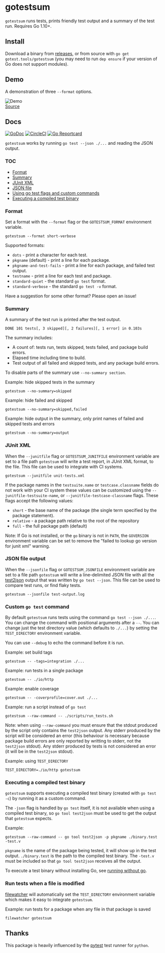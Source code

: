 # gotestsum

`gotestsum` runs tests, prints friendly test output and a summary of the test run.  Requires Go 1.10+.

## Install

Download a binary from [releases](https://github.com/gotestyourself/gotestsum/releases), or from
source with `go get gotest.tools/gotestsum` (you may need to run `dep ensure` if your version of Go
does not support modules).

## Demo
A demonstration of three `--format` options.

![Demo](https://i.ibb.co/XZfhmXq/demo.gif)
<br />[Source](https://github.com/gotestyourself/gotestsum/tree/readme-demo/scripts)

## Docs

[![GoDoc](https://godoc.org/gotest.tools/gotestsum?status.svg)](https://godoc.org/gotest.tools/gotestsum)
[![CircleCI](https://circleci.com/gh/gotestyourself/gotestsum/tree/master.svg?style=shield)](https://circleci.com/gh/gotestyourself/gotestsum/tree/master)
[![Go Reportcard](https://goreportcard.com/badge/gotest.tools/gotestsum)](https://goreportcard.com/report/gotest.tools/gotestsum)

`gotestsum` works by running `go test --json ./...` and reading the JSON
output.

### TOC

- [Format](#format)
- [Summary](#summary)
- [JUnit XML](#junit-xml)
- [JSON file](#json-file-output)
- [Using go test flags and custom commands](#custom-go-test-command)
- [Executing a compiled test binary](#executing-a-compiled-test-binary)

### Format

Set a format with the `--format` flag or the `GOTESTSUM_FORMAT` environment
variable.
```
gotestsum --format short-verbose
```

Supported formats:
 * `dots` - print a character for each test.
 * `pkgname` (default) - print a line for each package.
 * `pkgname-and-test-fails` - print a line for each package, and failed test output.
 * `testname` - print a line for each test and package.
 * `standard-quiet` - the standard `go test` format.
 * `standard-verbose` - the standard `go test -v` format.

Have a suggestion for some other format? Please open an issue!

### Summary

A summary of the test run is printed after the test output.

```
DONE 101 tests[, 3 skipped][, 2 failures][, 1 error] in 0.103s
```

The summary includes:
 * A count of: tests run, tests skipped, tests failed, and package build errors.
 * Elapsed time including time to build.
 * Test output of all failed and skipped tests, and any package build errors.

To disable parts of the summary use `--no-summary section`.

Example: hide skipped tests in the summary
```
gotestsum --no-summary=skipped
```

Example: hide failed and skipped
```
gotestsum --no-summary=skipped,failed
```

Example: hide output in the summary, only print names of failed and skipped tests
and errors
```
gotestsum --no-summary=output
```

### JUnit XML

When the `--junitfile` flag or `GOTESTSUM_JUNITFILE` environment variable are set
to a file path `gotestsum` will write a test report, in JUnit XML format, to the file.
This file can be used to integrate with CI systems.

```
gotestsum --junitfile unit-tests.xml
```

If the package names in the `testsuite.name` or `testcase.classname` fields do not
work with your CI system these values can be customized using the
`--junitfile-testsuite-name`, or `--junitfile-testcase-classname` flags. These flags
accept the following values:

* `short` - the base name of the package (the single term specified by the 
  package statement).
* `relative` - a package path relative to the root of the repository
* `full` - the full package path (default)


Note: If Go is not installed, or the `go` binary is not in `PATH`, the `GOVERSION`
environment variable can be set to remove the "failed to lookup go version for junit xml"
warning.

### JSON file output

When the `--jsonfile` flag or `GOTESTSUM_JSONFILE` environment variable are set
to a file path `gotestsum` will write a line-delimited JSON file with all the
[test2json](https://golang.org/cmd/test2json/#hdr-Output_Format)
output that was written by `go test --json`. This file can be used to compare test
runs, or find flaky tests.

```
gotestsum --jsonfile test-output.log
```

### Custom `go test` command

By default `gotestsum` runs tests using the command `go test --json ./...`. You
can change the command with positional arguments after a `--`. You can change just the
test directory value (which defaults to `./...`) by setting the `TEST_DIRECTORY`
environment variable.

You can use `--debug` to echo the command before it is run.

Example: set build tags
```
gotestsum -- -tags=integration ./...
```

Example: run tests in a single package
```
gotestsum -- ./io/http
```

Example: enable coverage
```
gotestsum -- -coverprofile=cover.out ./...
```

Example: run a script instead of `go test`
```
gotestsum --raw-command -- ./scripts/run_tests.sh
```

Note: when using `--raw-command` you must ensure that the stdout produced by
the script only contains the `test2json` output. Any stderr produced by the script
will be considered an error (this behaviour is necessary because package build errors
are only reported by writting to stderr, not the `test2json` stdout). Any stderr
produced by tests is not considered an error (it will be in the `test2json` stdout).

Example: using `TEST_DIRECTORY`
```
TEST_DIRECTORY=./io/http gotestsum
```

### Executing a compiled test binary

`gotestsum` supports executing a compiled test binary (created with `go test -c`) by running
it as a custom command.

The `-json` flag is handled by `go test` itself, it is not available when using a
compiled test binary, so `go tool test2json` must be used to get the output
that `gotestsum` expects.

Example:

```
gotestsum --raw-command -- go tool test2json -p pkgname ./binary.test -test.v
```

`pkgname` is the name of the package being tested, it will show up in the test
output. `./binary.test` is the path to the compiled test binary. The `-test.v`
must be included so that `go tool test2json` receives all the output.

To execute a test binary without installing Go, see
[running without go](./docs/running-without-go.md).


### Run tests when a file is modified

[filewatcher](https://github.com/dnephin/filewatcher) will automatically set the
`TEST_DIRECTORY` environment variable which makes it easy to integrate
`gotestsum`.

Example: run tests for a package when any file in that package is saved
```
filewatcher gotestsum
```

## Thanks

This package is heavily influenced by the [pytest](https://docs.pytest.org) test runner for `python`.
